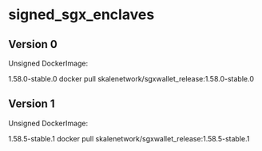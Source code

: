# signed_sgx_enclaves

## Version 0

Unsigned DockerImage: 

1.58.0-stable.0
docker pull skalenetwork/sgxwallet_release:1.58.0-stable.0

## Version 1

Unsigned DockerImage: 

1.58.5-stable.1
docker pull skalenetwork/sgxwallet_release:1.58.5-stable.1
